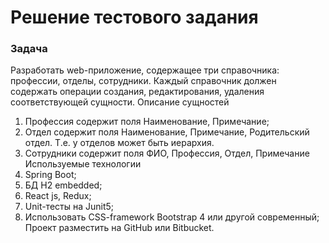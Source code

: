 # Решение тестового задания

### Задача
Разработать web-приложение, содержащее три справочника: профессии, отделы, сотрудники.
Каждый справочник должен содержать операции создания, редактирования, удаления
соответствующей сущности.
Описание сущностей
1. Профессия содержит поля Наименование, Примечание;
2. Отдел содержит поля Наименование, Примечание, Родительский отдел. Т.е. у отделов может
быть иерархия.
3. Сотрудники содержит поля ФИО, Профессия, Отдел, Примечание
Используемые технологии
1. Spring Boot;
2. БД H2 embedded;
3. React js, Redux;
4. Unit-тесты на Junit5;
5. Использовать CSS-framework Bootstrap 4 или другой современный;
Проект разместить на GitHub или Bitbucket.